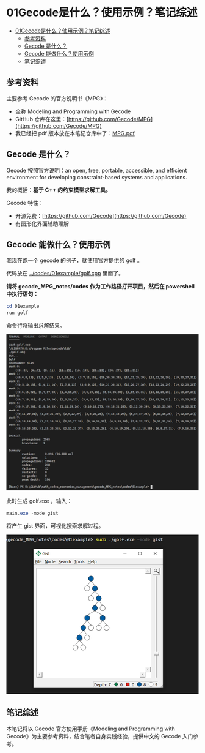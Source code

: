 # 01Gecode是什么？使用示例？笔记综述

<!-- @import "[TOC]" {cmd="toc" depthFrom=1 depthTo=6 orderedList=false} -->

<!-- code_chunk_output -->

- [01Gecode是什么？使用示例？笔记综述](#01gecode是什么使用示例笔记综述)
  - [参考资料](#参考资料)
  - [Gecode 是什么？](#gecode-是什么)
  - [Gecode 能做什么？使用示例](#gecode-能做什么使用示例)
  - [笔记综述](#笔记综述)

<!-- /code_chunk_output -->

## 参考资料
主要参考 Gecode 的官方说明书《MPG》：
- 全称 Modeling and Programming with Gecode
- GitHub 仓库在这里：[https://github.com/Gecode/MPG](https://github.com/Gecode/MPG)
- 我已经把 pdf 版本放在本笔记仓库中了：[MPG.pdf](../resources/MPG.pdf)

## Gecode 是什么？
Gecode 按照官方说明：an open, free, portable, accessible, and efficient environment for developing constraint-based systems and applications.

我的概括：**基于 C++ 的约束模型求解工具。**

Gecode 特性：
- 开源免费：[https://github.com/Gecode](https://github.com/Gecode)
- 有图形化界面辅助理解

## Gecode 能做什么？使用示例
我现在跑一个 gecode 的例子，就使用官方提供的 golf 。

代码放在 [../codes/01example/golf.cpp](../codes/01example/golf.cpp) 里面了。

**请将 gecode_MPG_notes/codes 作为工作路径打开项目，然后在 powershell 中执行语句：**
```powershell
cd 01example
run golf
```

命令行将输出求解结果。

![](../images/0101.png)

此时生成 golf.exe ，输入：
```powershell
main.exe -mode gist
```

将产生 gist 界面，可视化搜索求解过程。

![](../images/0102.png)

## 笔记综述
本笔记将以 Gecode 官方使用手册《Modeling and Programming with Gecode》为主要参考资料，结合笔者自身实践经验，提供中文的 Gecode 入门参考。